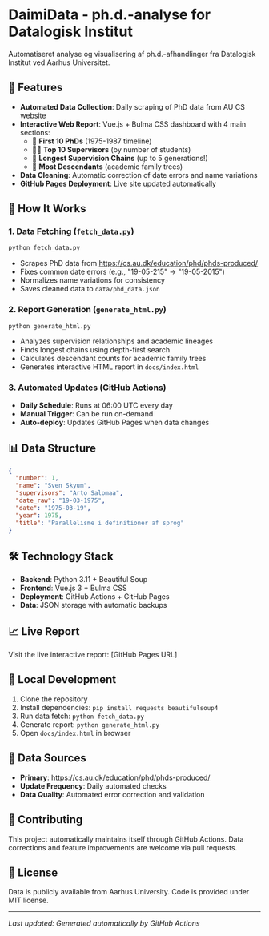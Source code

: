 # DaimiData - ph.d.-analyse for Datalogisk Institut

Automatiseret analyse og visualisering af ph.d.-afhandlinger fra Datalogisk Institut ved Aarhus Universitet.

## 🎯 Features

- **Automated Data Collection**: Daily scraping of PhD data from AU CS website
- **Interactive Web Report**: Vue.js + Bulma CSS dashboard with 4 main sections:
  - 📅 **First 10 PhDs** (1975-1987 timeline)
  - 👨‍🏫 **Top 10 Supervisors** (by number of students)
  - 🔗 **Longest Supervision Chains** (up to 5 generations!)
  - 🌳 **Most Descendants** (academic family trees)
- **Data Cleaning**: Automatic correction of date errors and name variations
- **GitHub Pages Deployment**: Live site updated automatically

## 🚀 How It Works

### 1. Data Fetching (`fetch_data.py`)
```bash
python fetch_data.py
```
- Scrapes PhD data from https://cs.au.dk/education/phd/phds-produced/
- Fixes common date errors (e.g., "19-05-215" → "19-05-2015")
- Normalizes name variations for consistency
- Saves cleaned data to `data/phd_data.json`

### 2. Report Generation (`generate_html.py`)
```bash
python generate_html.py
```
- Analyzes supervision relationships and academic lineages
- Finds longest chains using depth-first search
- Calculates descendant counts for academic family trees
- Generates interactive HTML report in `docs/index.html`

### 3. Automated Updates (GitHub Actions)
- **Daily Schedule**: Runs at 06:00 UTC every day
- **Manual Trigger**: Can be run on-demand
- **Auto-deploy**: Updates GitHub Pages when data changes

## 📊 Data Structure

```json
{
  "number": 1,
  "name": "Sven Skyum",
  "supervisors": "Arto Salomaa",
  "date_raw": "19-03-1975",
  "date": "1975-03-19",
  "year": 1975,
  "title": "Parallelisme i definitioner af sprog"
}
```

## 🛠️ Technology Stack

- **Backend**: Python 3.11 + Beautiful Soup
- **Frontend**: Vue.js 3 + Bulma CSS
- **Deployment**: GitHub Actions + GitHub Pages
- **Data**: JSON storage with automatic backups

## 📈 Live Report

Visit the live interactive report: [GitHub Pages URL]

## 🔧 Local Development

1. Clone the repository
2. Install dependencies: `pip install requests beautifulsoup4`
3. Run data fetch: `python fetch_data.py`
4. Generate report: `python generate_html.py`
5. Open `docs/index.html` in browser

## 📝 Data Sources

- **Primary**: https://cs.au.dk/education/phd/phds-produced/
- **Update Frequency**: Daily automated checks
- **Data Quality**: Automated error correction and validation

## 🤝 Contributing

This project automatically maintains itself through GitHub Actions. Data corrections and feature improvements are welcome via pull requests.

## 📄 License

Data is publicly available from Aarhus University. Code is provided under MIT license.

---

*Last updated: Generated automatically by GitHub Actions*
